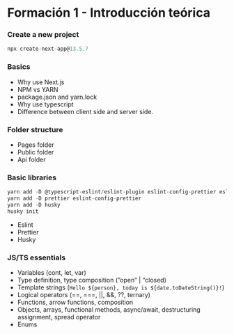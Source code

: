 # Formación 1 - Introducción teórica

### Create a new project

```jsx
npx create-next-app@13.5.7
```

### Basics

- Why use Next.js
- NPM vs YARN
- package.json and yarn.lock
- Why use typescript
- Difference between client side and server side.

### Folder structure

- Pages folder
- Public folder
- Api folder

### Basic libraries

```jsx
yarn add -D @typescript-eslint/eslint-plugin eslint-config-prettier eslint-plugin-jest-dom eslint-plugin-testing-library 
yarn add -D prettier eslint-config-prettier
yarn add -D husky
husky init
```

- Eslint
- Prettier
- Husky

### JS/TS essentials

- Variables (cont, let, var)
- Type definition, type composition (”open” | “closed)
- Template strings (`Hello ${person}, today is ${date.toDateString()}!`)
- Logical operators (==, ===, ||, &&, ??, ternary)
- Functions, arrow functions, composition
- Objects, arrays, functional methods, async/await, destructuring assignment, spread operator
- Enums